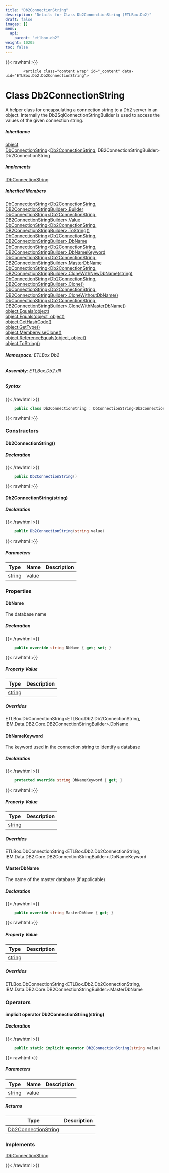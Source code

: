 ```yaml
---
title: "Db2ConnectionString"
description: "Details for Class Db2ConnectionString (ETLBox.Db2)"
draft: false
images: []
menu:
  api:
    parent: "etlbox.db2"
weight: 10205
toc: false
---
```


{{< rawhtml >}}

            <article class="content wrap" id="_content" data-uid="ETLBox.Db2.Db2ConnectionString">
  <h1 id="ETLBox_Db2_Db2ConnectionString" data-uid="ETLBox.Db2.Db2ConnectionString" class="text-break">Class Db2ConnectionString
</h1>
  <div class="markdown level0 summary"><p>A helper class for encapsulating a connection string to a Db2 server in an object.
Internally the Db2SqlConnectionStringBuilder is used to access the values of the given connection string.</p>
</div>
  <div class="markdown level0 conceptual"></div>
  <div class="inheritance">
    <h5>Inheritance</h5>
    <div class="level0"><a class="xref" href="https://learn.microsoft.com/dotnet/api/system.object">object</a></div>
    <div class="level1"><a class="xref" href="/api/etlbox/dbconnectionstring-2">DbConnectionString</a>&lt;<a class="xref" href="/api/etlbox.db2/db2connectionstring">Db2ConnectionString</a>, <span class="xref">DB2ConnectionStringBuilder</span>&gt;</div>
    <div class="level2"><span class="xref">Db2ConnectionString</span></div>
  </div>
  <div class="implements">
    <h5>Implements</h5>
    <div><a class="xref" href="/api/etlbox/idbconnectionstring">IDbConnectionString</a></div>
  </div>
  <div class="inheritedMembers">
    <h5>Inherited Members</h5>
    <div>
      <a class="xref" href="/api/etlbox/dbconnectionstring-2#ETLBox_DbConnectionString_2_Builder">DbConnectionString&lt;Db2ConnectionString, DB2ConnectionStringBuilder&gt;.Builder</a>
    </div>
    <div>
      <a class="xref" href="/api/etlbox/dbconnectionstring-2#ETLBox_DbConnectionString_2_Value">DbConnectionString&lt;Db2ConnectionString, DB2ConnectionStringBuilder&gt;.Value</a>
    </div>
    <div>
      <a class="xref" href="/api/etlbox/dbconnectionstring-2#ETLBox_DbConnectionString_2_ToString">DbConnectionString&lt;Db2ConnectionString, DB2ConnectionStringBuilder&gt;.ToString()</a>
    </div>
    <div>
      <a class="xref" href="/api/etlbox/dbconnectionstring-2#ETLBox_DbConnectionString_2_DbName">DbConnectionString&lt;Db2ConnectionString, DB2ConnectionStringBuilder&gt;.DbName</a>
    </div>
    <div>
      <a class="xref" href="/api/etlbox/dbconnectionstring-2#ETLBox_DbConnectionString_2_DbNameKeyword">DbConnectionString&lt;Db2ConnectionString, DB2ConnectionStringBuilder&gt;.DbNameKeyword</a>
    </div>
    <div>
      <a class="xref" href="/api/etlbox/dbconnectionstring-2#ETLBox_DbConnectionString_2_MasterDbName">DbConnectionString&lt;Db2ConnectionString, DB2ConnectionStringBuilder&gt;.MasterDbName</a>
    </div>
    <div>
      <a class="xref" href="/api/etlbox/dbconnectionstring-2#ETLBox_DbConnectionString_2_CloneWithNewDbName_System_String_">DbConnectionString&lt;Db2ConnectionString, DB2ConnectionStringBuilder&gt;.CloneWithNewDbName(string)</a>
    </div>
    <div>
      <a class="xref" href="/api/etlbox/dbconnectionstring-2#ETLBox_DbConnectionString_2_Clone">DbConnectionString&lt;Db2ConnectionString, DB2ConnectionStringBuilder&gt;.Clone()</a>
    </div>
    <div>
      <a class="xref" href="/api/etlbox/dbconnectionstring-2#ETLBox_DbConnectionString_2_CloneWithoutDbName">DbConnectionString&lt;Db2ConnectionString, DB2ConnectionStringBuilder&gt;.CloneWithoutDbName()</a>
    </div>
    <div>
      <a class="xref" href="/api/etlbox/dbconnectionstring-2#ETLBox_DbConnectionString_2_CloneWithMasterDbName">DbConnectionString&lt;Db2ConnectionString, DB2ConnectionStringBuilder&gt;.CloneWithMasterDbName()</a>
    </div>
    <div>
      <a class="xref" href="https://learn.microsoft.com/dotnet/api/system.object.equals#system-object-equals(system-object)">object.Equals(object)</a>
    </div>
    <div>
      <a class="xref" href="https://learn.microsoft.com/dotnet/api/system.object.equals#system-object-equals(system-object-system-object)">object.Equals(object, object)</a>
    </div>
    <div>
      <a class="xref" href="https://learn.microsoft.com/dotnet/api/system.object.gethashcode">object.GetHashCode()</a>
    </div>
    <div>
      <a class="xref" href="https://learn.microsoft.com/dotnet/api/system.object.gettype">object.GetType()</a>
    </div>
    <div>
      <a class="xref" href="https://learn.microsoft.com/dotnet/api/system.object.memberwiseclone">object.MemberwiseClone()</a>
    </div>
    <div>
      <a class="xref" href="https://learn.microsoft.com/dotnet/api/system.object.referenceequals">object.ReferenceEquals(object, object)</a>
    </div>
    <div>
      <a class="xref" href="https://learn.microsoft.com/dotnet/api/system.object.tostring">object.ToString()</a>
    </div>
  </div>
<h6><strong>Namespace</strong>: ETLBox.Db2</h6>
  <h6><strong>Assembly</strong>: ETLBox.Db2.dll</h6>
  <h5 id="ETLBox_Db2_Db2ConnectionString_syntax">Syntax</h5>
{{< /rawhtml >}}

```C#
    public class Db2ConnectionString : DbConnectionString<Db2ConnectionString, DB2ConnectionStringBuilder>, IDbConnectionString
```

{{< rawhtml >}}
  <h3 id="constructors">Constructors
</h3>
  <a id="ETLBox_Db2_Db2ConnectionString__ctor_" data-uid="ETLBox.Db2.Db2ConnectionString.#ctor*"></a>
  <h4 id="ETLBox_Db2_Db2ConnectionString__ctor" data-uid="ETLBox.Db2.Db2ConnectionString.#ctor">Db2ConnectionString()</h4>
  <div class="markdown level1 summary"></div>
  <div class="markdown level1 conceptual"></div>
  <h5 class="declaration">Declaration</h5>
{{< /rawhtml >}}

```C#
    public Db2ConnectionString()
```

{{< rawhtml >}}
  <a id="ETLBox_Db2_Db2ConnectionString__ctor_" data-uid="ETLBox.Db2.Db2ConnectionString.#ctor*"></a>
  <h4 id="ETLBox_Db2_Db2ConnectionString__ctor_System_String_" data-uid="ETLBox.Db2.Db2ConnectionString.#ctor(System.String)">Db2ConnectionString(string)</h4>
  <div class="markdown level1 summary"></div>
  <div class="markdown level1 conceptual"></div>
  <h5 class="declaration">Declaration</h5>
{{< /rawhtml >}}

```C#
    public Db2ConnectionString(string value)
```

{{< rawhtml >}}
  <h5 class="parameters">Parameters</h5>
  <table class="table table-bordered table-condensed">
    <thead>
      <tr>
        <th>Type</th>
        <th>Name</th>
        <th>Description</th>
      </tr>
    </thead>
    <tbody>
      <tr>
        <td><a class="xref" href="https://learn.microsoft.com/dotnet/api/system.string">string</a></td>
        <td><span class="parametername">value</span></td>
        <td></td>
      </tr>
    </tbody>
  </table>
  <h3 id="properties">Properties
</h3>
  <a id="ETLBox_Db2_Db2ConnectionString_DbName_" data-uid="ETLBox.Db2.Db2ConnectionString.DbName*"></a>
  <h4 id="ETLBox_Db2_Db2ConnectionString_DbName" data-uid="ETLBox.Db2.Db2ConnectionString.DbName">DbName</h4>
  <div class="markdown level1 summary"><p>The database name</p>
</div>
  <div class="markdown level1 conceptual"></div>
  <h5 class="declaration">Declaration</h5>
{{< /rawhtml >}}

```C#
    public override string DbName { get; set; }
```

{{< rawhtml >}}
  <h5 class="propertyValue">Property Value</h5>
  <table class="table table-bordered table-condensed">
    <thead>
      <tr>
        <th>Type</th>
        <th>Description</th>
      </tr>
    </thead>
    <tbody>
      <tr>
        <td><a class="xref" href="https://learn.microsoft.com/dotnet/api/system.string">string</a></td>
        <td></td>
      </tr>
    </tbody>
  </table>
  <h5 class="overrides">Overrides</h5>
  <div><span class="xref">ETLBox.DbConnectionString&lt;ETLBox.Db2.Db2ConnectionString, IBM.Data.DB2.Core.DB2ConnectionStringBuilder&gt;.DbName</span></div>
  <a id="ETLBox_Db2_Db2ConnectionString_DbNameKeyword_" data-uid="ETLBox.Db2.Db2ConnectionString.DbNameKeyword*"></a>
  <h4 id="ETLBox_Db2_Db2ConnectionString_DbNameKeyword" data-uid="ETLBox.Db2.Db2ConnectionString.DbNameKeyword">DbNameKeyword</h4>
  <div class="markdown level1 summary"><p>The keyword used in the connection string to identify a database</p>
</div>
  <div class="markdown level1 conceptual"></div>
  <h5 class="declaration">Declaration</h5>
{{< /rawhtml >}}

```C#
    protected override string DbNameKeyword { get; }
```

{{< rawhtml >}}
  <h5 class="propertyValue">Property Value</h5>
  <table class="table table-bordered table-condensed">
    <thead>
      <tr>
        <th>Type</th>
        <th>Description</th>
      </tr>
    </thead>
    <tbody>
      <tr>
        <td><a class="xref" href="https://learn.microsoft.com/dotnet/api/system.string">string</a></td>
        <td></td>
      </tr>
    </tbody>
  </table>
  <h5 class="overrides">Overrides</h5>
  <div><span class="xref">ETLBox.DbConnectionString&lt;ETLBox.Db2.Db2ConnectionString, IBM.Data.DB2.Core.DB2ConnectionStringBuilder&gt;.DbNameKeyword</span></div>
  <a id="ETLBox_Db2_Db2ConnectionString_MasterDbName_" data-uid="ETLBox.Db2.Db2ConnectionString.MasterDbName*"></a>
  <h4 id="ETLBox_Db2_Db2ConnectionString_MasterDbName" data-uid="ETLBox.Db2.Db2ConnectionString.MasterDbName">MasterDbName</h4>
  <div class="markdown level1 summary"><p>The name of the master database (if applicable)</p>
</div>
  <div class="markdown level1 conceptual"></div>
  <h5 class="declaration">Declaration</h5>
{{< /rawhtml >}}

```C#
    public override string MasterDbName { get; }
```

{{< rawhtml >}}
  <h5 class="propertyValue">Property Value</h5>
  <table class="table table-bordered table-condensed">
    <thead>
      <tr>
        <th>Type</th>
        <th>Description</th>
      </tr>
    </thead>
    <tbody>
      <tr>
        <td><a class="xref" href="https://learn.microsoft.com/dotnet/api/system.string">string</a></td>
        <td></td>
      </tr>
    </tbody>
  </table>
  <h5 class="overrides">Overrides</h5>
  <div><span class="xref">ETLBox.DbConnectionString&lt;ETLBox.Db2.Db2ConnectionString, IBM.Data.DB2.Core.DB2ConnectionStringBuilder&gt;.MasterDbName</span></div>
  <h3 id="operators">Operators
</h3>
  <a id="ETLBox_Db2_Db2ConnectionString_op_Implicit_" data-uid="ETLBox.Db2.Db2ConnectionString.op_Implicit*"></a>
  <h4 id="ETLBox_Db2_Db2ConnectionString_op_Implicit_System_String__ETLBox_Db2_Db2ConnectionString" data-uid="ETLBox.Db2.Db2ConnectionString.op_Implicit(System.String)~ETLBox.Db2.Db2ConnectionString">implicit operator Db2ConnectionString(string)</h4>
  <div class="markdown level1 summary"></div>
  <div class="markdown level1 conceptual"></div>
  <h5 class="declaration">Declaration</h5>
{{< /rawhtml >}}

```C#
    public static implicit operator Db2ConnectionString(string value)
```

{{< rawhtml >}}
  <h5 class="parameters">Parameters</h5>
  <table class="table table-bordered table-condensed">
    <thead>
      <tr>
        <th>Type</th>
        <th>Name</th>
        <th>Description</th>
      </tr>
    </thead>
    <tbody>
      <tr>
        <td><a class="xref" href="https://learn.microsoft.com/dotnet/api/system.string">string</a></td>
        <td><span class="parametername">value</span></td>
        <td></td>
      </tr>
    </tbody>
  </table>
  <h5 class="returns">Returns</h5>
  <table class="table table-bordered table-condensed">
    <thead>
      <tr>
        <th>Type</th>
        <th>Description</th>
      </tr>
    </thead>
    <tbody>
      <tr>
        <td><a class="xref" href="/api/etlbox.db2/db2connectionstring">Db2ConnectionString</a></td>
        <td></td>
      </tr>
    </tbody>
  </table>
  <h3 id="implements">Implements</h3>
  <div>
      <a class="xref" href="/api/etlbox/idbconnectionstring">IDbConnectionString</a>
  </div>

{{< /rawhtml >}}

